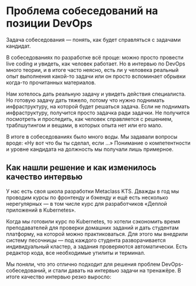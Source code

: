 # Проблема собеседований на позиции DevOps
Задача собеседования — понять, как будет справляться с задачами кандидат.

В собеседованиях по разработке всё проще: можно просто провести live coding и увидеть, как человек работает. Но в интервью по DevOps много теории, и в итоге часто неясно, есть ли у человека реальный опыт выполнения какой-то задачи или он просто вспоминает обрывки когда-то прочитанных материалов. 
        
Нам хотелось дать реальную задачу и увидеть действия специалиста. Но готовую задачу дать тяжело, потому что нужно поднимать инфраструктуру, на которой будет решаться задача. Если не поднимать инфраструктуру, получится просто задачка ради задачки. Не получится посмотреть и проследить, как человек справляется с решением, траблшутингом и вещами, в которых опыта нет или его мало.
        
В итоге в собеседованиях было много воды. Мы задавали вопросы вроде: «Ну вот что бы ты сделал, если …» Понимание о компетентности и уровне кандидата на должность мы получали лишь примерное.
## Как нашли решение и как изменилось качество интервью
У нас есть своя школа разработки Metaclass KTS. Дважды в год мы проводим курсы по фронтенду и бэкенду и ещё есть несколько нерегулярных — в том числе курс для разработчиков «Деплой приложений в Kubernetes». 

Когда мы готовили курс по Kubernetes, то хотели сэкономить время преподавателей для проверки домашних заданий и дать студентам платформу, на которой можно практиковаться. Для этого мы внедрили систему песочницы — под каждого студента разворачивается индивидуальный кластер, а задания проверяются автоматически. Есть редактор кода, все необходимые утилиты и терминал.

Мы поняли, что это отлично подходит для решения проблем DevOps-собеседований, и стали давать на интервью задачи на тренажёре. В итоге качество интервью резко выросло:
